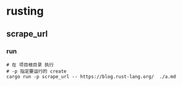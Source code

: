 # rusting



## scrape_url

### run
```shell
# 在 项目根目录 执行
# -p 指定要运行的 create
cargo run -p scrape_url -- https://blog.rust-lang.org/  ./a.md
```